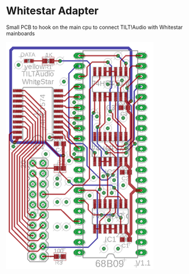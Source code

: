# Whitestar Adapter

Small PCB to hook on the main cpu to connect TILT!Audio with Whitestar mainboards

![Preview](preview.png)